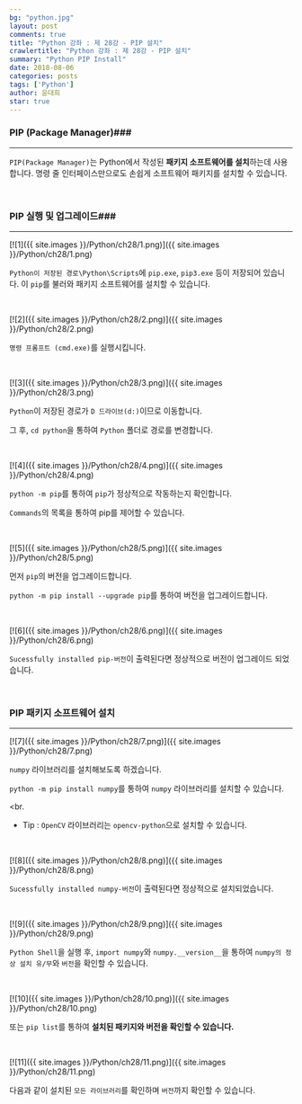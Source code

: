 ```yaml
---
bg: "python.jpg"
layout: post
comments: true
title: "Python 강좌 : 제 28강 - PIP 설치"
crawlertitle: "Python 강좌 : 제 28강 - PIP 설치"
summary: "Python PIP Install"
date: 2018-08-06
categories: posts
tags: ['Python']
author: 윤대희
star: true
---
```


### PIP (Package Manager)###
----------
`PIP(Package Manager)`는 Python에서 작성된 **패키지 소프트웨어를 설치**하는데 사용합니다. 명령 줄 인터페이스만으로도 손쉽게 소프트웨어 패키지를 설치할 수 있습니다.

<br>

### PIP 실행 및 업그레이드###
----------
[![1]({{ site.images }}/Python/ch28/1.png)]({{ site.images }}/Python/ch28/1.png)

`Python이 저장된 경로\Python\Scripts`에 `pip.exe`, `pip3.exe` 등이 저장되어 있습니다.  이 `pip`를 불러와 패키지 소프트웨어를 설치할 수 있습니다.

<br>

[![2]({{ site.images }}/Python/ch28/2.png)]({{ site.images }}/Python/ch28/2.png)

`명령 프롬프트 (cmd.exe)`를 실행시킵니다.

<br>

[![3]({{ site.images }}/Python/ch28/3.png)]({{ site.images }}/Python/ch28/3.png)

`Python`이 저장된 경로가 `D 드라이브(d:)`이므로  이동합니다.

그 후, `cd python`을 통하여 `Python` 폴더로 경로를 변경합니다.

<br>

[![4]({{ site.images }}/Python/ch28/4.png)]({{ site.images }}/Python/ch28/4.png)

`python -m pip`를 통하여 `pip`가 정상적으로 작동하는지 확인합니다.

`Commands`의 목록을 통하여 pip를 제어할 수 있습니다.

<br>

[![5]({{ site.images }}/Python/ch28/5.png)]({{ site.images }}/Python/ch28/5.png)

먼저 `pip`의 버전을 업그레이드합니다.

`python -m pip install --upgrade pip`를 통하여 버전을 업그레이드합니다.

<br>

[![6]({{ site.images }}/Python/ch28/6.png)]({{ site.images }}/Python/ch28/6.png)

`Sucessfully installed pip-버전`이 출력된다면 정상적으로 버전이 업그레이드 되었습니다.


<br>

### PIP 패키지 소프트웨어 설치 ###
----------
[![7]({{ site.images }}/Python/ch28/7.png)]({{ site.images }}/Python/ch28/7.png)

`numpy` 라이브러리를 설치해보도록 하겠습니다.

`python -m pip install numpy`를 통하여 `numpy` 라이브러리를 설치할 수 있습니다.

<br.

* Tip : `OpenCV` 라이브러리는 `opencv-python`으로 설치할 수 있습니다.

<br>

[![8]({{ site.images }}/Python/ch28/8.png)]({{ site.images }}/Python/ch28/8.png)

`Sucessfully installed numpy-버전`이 출력된다면 정상적으로 설치되었습니다.

<br>

[![9]({{ site.images }}/Python/ch28/9.png)]({{ site.images }}/Python/ch28/9.png)

`Python Shell`을 실행 후, `import numpy`와 `numpy.__version__`을 통하여 `numpy의 정상 설치 유/무`와 `버전`을 확인할 수 있습니다.

<br>

[![10]({{ site.images }}/Python/ch28/10.png)]({{ site.images }}/Python/ch28/10.png)

또는 `pip list`를 통하여 **설치된 패키지와 버전을 확인할 수 있습니다.**

<br>

[![11]({{ site.images }}/Python/ch28/11.png)]({{ site.images }}/Python/ch28/11.png)

다음과 같이 설치된 `모든 라이브러리`를 확인하며 `버전`까지 확인할 수 있습니다.
